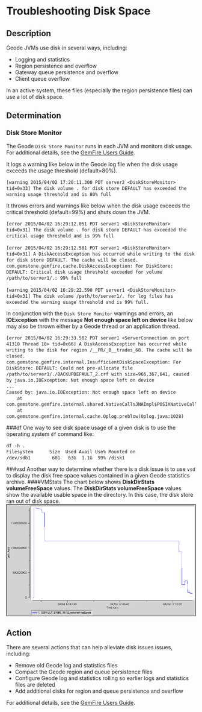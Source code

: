 # Troubleshooting Disk Space
## Description
Geode JVMs use disk in several ways, including:

* Logging and statistics
* Region persistence and overflow
* Gateway queue persistence and overflow
* Client queue overflow

In an active system, these files (especially the region persistence files) can use a lot of disk space.
## Determination
### Disk Store Monitor
The Geode `Disk Store Monitor` runs in each JVM and monitors disk usage. For additional details, see the <a href="http://gemfire.docs.pivotal.io/latest/userguide/index.html#about_users_guide.html" target="_blank">GemFire Users Guide</a>.

It logs a warning like below in the Geode log file when the disk usage exceeds the usage threshold (default=80%).

	[warning 2015/04/02 17:20:11.300 PDT server2 <DiskStoreMonitor> tid=0x33] The disk volume . for disk store DEFAULT has exceeded the warning usage threshold and is 80% full

It throws errors and warnings like below when the disk usage exceeds the critical threshold (default=99%) and shuts down the JVM.

	[error 2015/04/02 16:29:12.051 PDT server1 <DiskStoreMonitor> tid=0x31] The disk volume . for disk store DEFAULT has exceeded the critical usage threshold and is 99% full
	
	[error 2015/04/02 16:29:12.581 PDT server1 <DiskStoreMonitor> tid=0x31] A DiskAccessException has occurred while writing to the disk for disk store DEFAULT. The cache will be closed.
	com.gemstone.gemfire.cache.DiskAccessException: For DiskStore: DEFAULT: Critical disk usage threshold exceeded for volume /path/to/server1/.: 99% full
	
	[warning 2015/04/02 16:29:22.590 PDT server1 <DiskStoreMonitor> tid=0x31] The disk volume /path/to/server1/. for log files has exceeded the warning usage threshold and is 99% full.

In conjunction with the `Disk Store Monitor` warnings and errors, an **IOException** with the message **Not enough space left on device** like below may also be thrown either by a Geode thread or an application thread.

	[error 2015/04/02 16:29:33.502 PDT server1 <ServerConnection on port 41310 Thread 18> tid=0x66] A DiskAccessException has occurred while writing to the disk for region /__PR/_B__trades_68. The cache will be closed.
	com.gemstone.gemfire.internal.InsufficientDiskSpaceException: For DiskStore: DEFAULT: Could not pre-allocate file /path/to/server1/./BACKUPDEFAULT_2.crf with size=966,367,641, caused by java.io.IOException: Not enough space left on device
	...
	Caused by: java.io.IOException: Not enough space left on device
		at com.gemstone.gemfire.internal.shared.NativeCallsJNAImpl$POSIXNativeCalls.preBlow(NativeCallsJNAImpl.java:336)
		at com.gemstone.gemfire.internal.cache.Oplog.preblow(Oplog.java:1028)
###df
One way to see disk space usage of a given disk is to use the operating system `df` command like:

	df -h .
	Filesystem      Size  Used Avail Use% Mounted on
	/dev/sdb1        68G   63G  1.1G  99% /disk1
###vsd
Another way to determine whether there is a disk issue is to use `vsd` to display the disk free space values contained in a given Geode statistics archive.
####VMStats
The chart below shows **DiskDirStats volumeFreeSpace** values. The **DiskDirStats volumeFreeSpace** values show the available usable space in the directory.
 In this case, the disk store ran out of disk space.
![DiskDirStats](images/troubleshooting_disk_space_image001.gif)
## Action
There are several actions that can help alleviate disk issues issues, including:

* Remove old Geode log and statistics files
* Compact the Geode region and queue persistence files
* Configure Geode log and statistics rolling so earlier logs and statistics files are deleted
* Add additional disks for region and queue persistence and overflow

For additional details, see the <a href="http://gemfire.docs.pivotal.io/latest/userguide/index.html#about_users_guide.html" target="_blank">GemFire Users Guide</a>.
